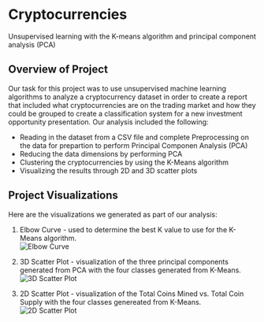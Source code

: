 # Cryptocurrencies
Unsupervised learning with the K-means algorithm and principal component analysis (PCA)

## Overview of Project
Our task for this project was to use unsupervised machine learning algorithms to analyze a cryptocurrency dataset in order to create a report that included what cryptocurrencies are on the trading market and how they could be grouped to create a classification system for a new investment opportunity presentation. Our analysis included the following:
- Reading in the dataset from a CSV file and complete Preprocessing on the data for prepartion to perform Principal Componen Analysis (PCA)
- Reducing the data dimensions by performing PCA
- Clustering the cryptocurrencies by using the K-Means algorithm
- Visualizing the results through 2D and 3D scatter plots

## Project Visualizations
Here are the visualizations we generated as part of our analysis:

1) Elbow Curve - used to determine the best K value to use for the K-Means algorithm.<br>
![Elbow Curve]()

2) 3D Scatter Plot - visualization of the three principal components generated from PCA with the four classes generated from K-Means.<br>
![3D Scatter Plot]()

3) 2D Scatter Plot - visualization of the Total Coins Mined vs. Total Coin Supply with the four classes genereated from K-Means.<br>
![2D Scatter Plot]()
